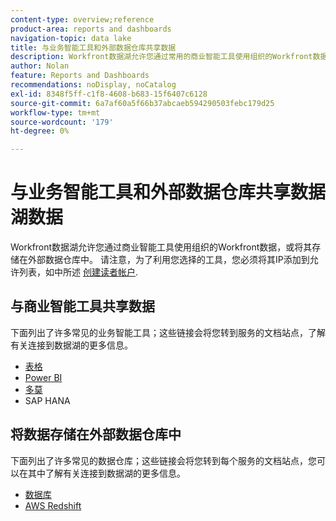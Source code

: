 ```yaml
---
content-type: overview;reference
product-area: reports and dashboards
navigation-topic: data lake
title: 与业务智能工具和外部数据仓库共享数据
description: Workfront数据湖允许您通过常用的商业智能工具使用组织的Workfront数据，或将其存储在外部数据仓库中。
author: Nolan
feature: Reports and Dashboards
recommendations: noDisplay, noCatalog
exl-id: 8348f5ff-c1f8-4608-b683-15f6407c6128
source-git-commit: 6a7af60a5f66b37abcaeb594290503febc179d25
workflow-type: tm+mt
source-wordcount: '179'
ht-degree: 0%

---
```


# 与业务智能工具和外部数据仓库共享数据湖数据

Workfront数据湖允许您通过商业智能工具使用组织的Workfront数据，或将其存储在外部数据仓库中。 请注意，为了利用您选择的工具，您必须将其IP添加到允许列表，如中所述 [创建读者帐户](/help/quicksilver/reports-and-dashboards/data-lake/create-a-reader-account.md).

## 与商业智能工具共享数据

下面列出了许多常见的业务智能工具；这些链接会将您转到服务的文档站点，了解有关连接到数据湖的更多信息。

* [表格](https://help.tableau.com/current/pro/desktop/en-us/basicconnectoverview.htm)
* [Power BI](https://learn.microsoft.com/power-bi/connect-data/desktop-connect-to-data)
* [多莫](https://www.domo.com/appstore/connector/snowflake-connector/overview)
* SAP HANA

## 将数据存储在外部数据仓库中

下面列出了许多常见的数据仓库；这些链接会将您转到每个服务的文档站点，您可以在其中了解有关连接到数据湖的更多信息。

* [数据库](https://docs.databricks.com/en/connect/index.html)
* [AWS Redshift](https://docs.aws.amazon.com/redshift/latest/gsg/federated-query.html)
